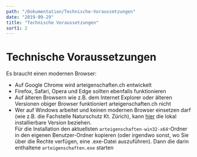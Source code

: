 ```yaml
---
path: "/Dokumentation/Technische-Voraussetzungen"
date: "2019-09-29"
title: "Technische Voraussetzungen"
sort1: 2
---
```


# Technische Voraussetzungen

Es braucht einen modernen Browser:

- Auf Google Chrome wird arteigenschaften.ch entwickelt
- Firefox, Safari, Opera und Edge sollten ebenfalls funktionieren
- Auf älteren Browsern wie z.B. dem Internet Explorer oder älteren Versionen obiger Browser funktioniert arteigenschaften.ch nicht
- Wer auf Windows arbeitet und keinen modernen Browser einsetzen darf (wie z.B. die Fachstelle Naturschutz Kt. Zürich), kann [hier](https://www.dropbox.com/sh/woc2mg53znyzrh4/AAC8DaKNABkAWYMCidCzMXYpa?dl=0) die lokal installierbare Version beziehen.<br/>
  Für die Installation den aktuellsten `arteigenschaften-win32-x64`-Ordner in den eigenen Benutzer-Ordner kopieren (oder irgendwo sonst, wo Sie über die Rechte verfügen, eine .exe-Datei auszuführen). Dann die darin enthaltene `arteigenschaften.exe` starten
